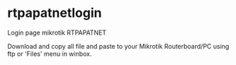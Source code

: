 # rtpapatnetlogin
Login page mikrotik RTPAPATNET

Download and copy all file and paste to your Mikrotik Routerboard/PC using ftp or 'Files' menu in winbox.
